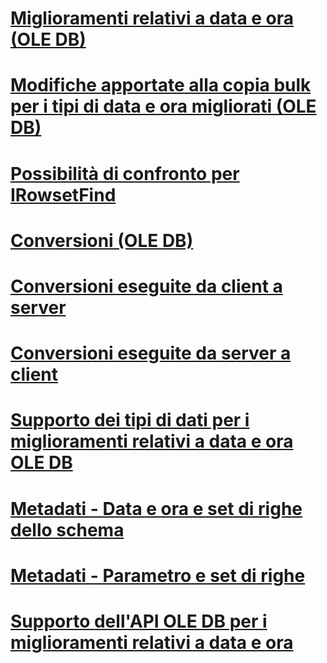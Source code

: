 # [Miglioramenti relativi a data e ora (OLE DB)](date-and-time-improvements-ole-db.md)

# [Modifiche apportate alla copia bulk per i tipi di data e ora migliorati (OLE DB)](bulk-copy-changes-for-enhanced-date-and-time-types-ole-db.md)
# [Possibilità di confronto per IRowsetFind](comparability-for-irowsetfind.md)
# [Conversioni (OLE DB)](conversions-ole-db.md)
# [Conversioni eseguite da client a server](conversions-performed-from-client-to-server.md)
# [Conversioni eseguite da server a client](conversions-performed-from-server-to-client.md)
# [Supporto dei tipi di dati per i miglioramenti relativi a data e ora OLE DB](data-type-support-for-ole-db-date-and-time-improvements.md)
# [Metadati - Data e ora e set di righe dello schema](metadata-date-and-time-and-schema-rowsets.md)
# [Metadati - Parametro e set di righe](metadata-parameter-and-rowset.md)
# [Supporto dell'API OLE DB per i miglioramenti relativi a data e ora](ole-db-api-support-for-date-and-time-enhancements.md)
